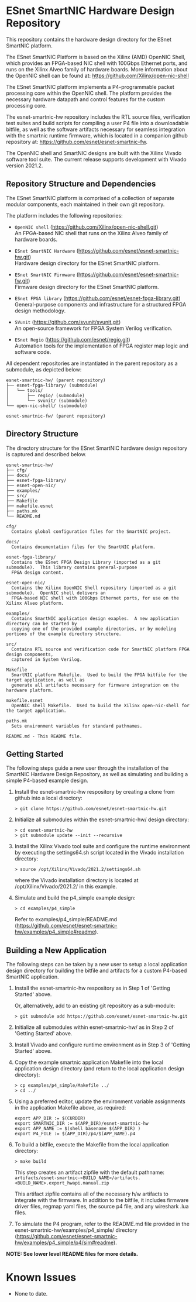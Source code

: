 # ESnet SmartNIC Hardware Design Repository

This repository contains the hardware design directory for the ESnet SmartNIC platform.

The ESnet SmartNIC Platform is based on the Xilinx (AMD) OpenNIC Shell, which provides
an FPGA-based NIC shell with 100Gbps Ethernet ports, and runs on the Xilinx Alveo family
of hardware boards.  More information about the OpenNIC shell can be found at:
https://github.com/Xilinx/open-nic-shell

The ESnet SmartNIC platform implements a P4-programmable packet processing core within the
OpenNIC shell.  The platform provides the necessary hardware datapath and control features
for the custom processing core.

The esnet-smartnic-hw repository includes the RTL source files, verification test suites
and build scripts for compiling a user P4 file into a downloadable bitfile, as well as the
software artifacts necessary for seamless integration with the smartnic runtime firmware,
which is located in a companion github repository at:
https://github.com/esnet/esnet-smartnic-fw.

The OpenNIC shell and SmartNIC designs are built with the Xilinx Vivado software tool suite.
The current release supports development with Vivado version 2021.2.



## Repository Structure and Dependencies

The ESnet SmartNIC platform is comprised of a collection of separate modular components,
each maintained in their own git repository.

The platform includes the following repositories:

   - `OpenNIC shell` (https://github.com/Xilinx/open-nic-shell.git)  
     An FPGA-based NIC shell that runs on the Xilinx Alveo family of hardware boards.  

   - `ESnet SmartNIC Hardware` (https://github.com/esnet/esnet-smartnic-hw.git)  
     Hardware design directory for the ESnet SmartNIC platform.

   - `ESnet SmartNIC Firmware` (https://github.com/esnet/esnet-smartnic-fw.git)  
     Firmware design directory for the ESnet SmartNIC platform.

   - `ESnet FPGA library` (https://github.com/esnet/esnet-fpga-library.git)  
     General-purpose components and infrastructure for a structured FPGA design methodology.     

   - `SVunit` (https://github.com/svunit/svunit.git)  
     An open-source framework for FPGA System Verilog verification.

   - `ESnet Regio` (https://github.com/esnet/regio.git)  
     Automation tools for the implementation of FPGA register map logic and software code.


All dependent repositories are instantiated in the parent repository as a submodule, as
depicted below:

```
esnet-smartnic-hw/ (parent repository)
├── esnet-fpga-library/ (submodule)
│   └── tools/
│       ├── regio/ (submodule)
│       └── svunit/ (submodule)
└── open-nic-shell/ (submodule)

esnet-smartnic-fw/ (parent repository)
```



## Directory Structure

The directory structure for the ESnet SmartNIC hardware design repository is captured and described below.

```
esnet-smartnic-hw/
├── cfg/
├── docs/
├── esnet-fpga-library/
├── esnet-open-nic/
├── examples/
├── src/
├── Makefile
├── makefile.esnet
├── paths.mk
└── README.md

cfg/
  Contains global configuration files for the SmartNIC project.

docs/
  Contains documentation files for the SmartNIC platform.

esnet-fpga-library/
  Contains the ESnet FPGA Design Library (imported as a git submodule).  This library contains general-purpose
  FPGA design content.

esnet-open-nic/
  Contains the Xilinx OpenNIC Shell repository (imported as a git submodule).  OpenNIC shell delivers an
  FPGA-based NIC shell with 100Gbps Ethernet ports, for use on the Xilinx Alveo platform.

examples/
  Contains SmartNIC application design exaples.  A new application directory can be started by
  copying one of the provided example directories, or by modeling portions of the example directory structure.

src/
  Contains RTL source and verification code for SmartNIC platform FPGA design components,
  captured in System Verilog.

Makefile
  SmartNIC platform Makefile.  Used to build the FPGA bitfile for the target application, as well as
  generate all artifacts necessary for firmware integration on the hardware platform.

makefile.esnet
  OpenNIC shell Makefile.  Used to build the Xilinx open-nic-shell for the target application.

paths.mk
  Sets environment variables for standard pathnames.

README.md - This README file.

```



## Getting Started 

The following steps guide a new user through the installation of the SmartNIC Hardware Design Repository,
as well as simulating and building a simple P4-based example design.

1. Install the esnet-smartnic-hw respository by creating a clone from github into a local directory:

       > git clone https://github.com/esnet/esnet-smartnic-hw.git


2. Initialize all submodules within the esnet-smartnic-hw/ design directory:

       > cd esnet-smartnic-hw
       > git submodule update --init --recursive


3. Install the Xilinx Vivado tool suite and configure the runtime environment by executing the
   settings64.sh script located in the Vivado installation directory:
   
       > source /opt/Xilinx/Vivado/2021.2/settings64.sh

   where the Vivado installation directory is located at /opt/Xilinx/Vivado/2021.2/ in this example.


4. Simulate and build the p4_simple example design:

       > cd examples/p4_simple

   Refer to examples/p4_simple/README.md (https://github.com/esnet/esnet-smartnic-hw/examples/p4_simple#readme).




## Building a New Application

The following steps can be taken by a new user to setup a local application design directory for building
the bitfile and artifacts for a custom P4-based SmartNIC application.

1. Install the esnet-smartnic-hw respository as in Step 1 of 'Getting Started' above.

   Or, alternatively, add to an existing git repository as a sub-module:

       > git submodule add https://github.com/esnet/esnet-smartnic-hw.git


2. Initialize all submodules within esnet-smartnic-hw/ as in Step 2 of 'Getting Started' above.


3. Install Vivado and configure runtime environment as in Step 3 of 'Getting Started' above.


4. Copy the example smartnic application Makefile into the local application design directory (and return
   to the local application design directory):

       > cp examples/p4_simple/Makefile ../
       > cd ../


5. Using a preferred editor, update the environment variable assignments in the application Makefile above,
   as required:

       export APP_DIR := $(CURDIR)
       export SMARTNIC_DIR := $(APP_DIR)/esnet-smartnic-hw
       export APP_NAME := $(shell basename $(APP_DIR) )
       export P4_FILE := $(APP_DIR)/p4/$(APP_NAME).p4


6. To build a bitfile, execute the Makefile from the local application directory:

       > make build

   This step creates an artifact zipfile with the default pathname:
   `artifacts/esnet-smartnic-<BUILD_NAME>/artifacts.<BUILD_NAME>.export_hwapi.manual.zip`

   This artifact zipfile contains all of the necessary h/w artifacts to integrate with the firmware.
   In addition to the bitfile, it includes firmware driver files, regmap yaml files, the source p4 file,
   and any wireshark .lua files.


7. To simulate the P4 program, refer to the README.md file provided in the esnet-smartnic-hw/examples/p4_simple/
   directory (https://github.com/esnet/esnet-smartnic-hw/examples/p4_simple/p4/sim#readme).


**NOTE: See lower level README files for more details.**



# Known Issues

- None to date.
